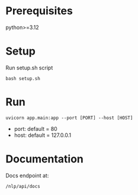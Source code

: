 # Prerequisites

python>=3.12

# Setup

Run setup.sh script

```
bash setup.sh
```

# Run

```
uvicorn app.main:app --port [PORT] --host [HOST]
```

- port: default = 80
- host: default = 127.0.0.1

# Documentation

Docs endpoint at:

```
/nlp/api/docs
```
